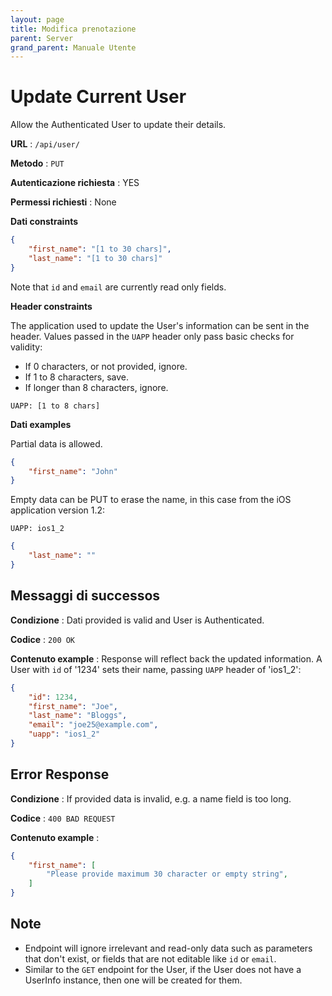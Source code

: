```yaml
---
layout: page
title: Modifica prenotazione
parent: Server
grand_parent: Manuale Utente
---
```

# Update Current User

Allow the Authenticated User to update their details.

**URL** : `/api/user/`

**Metodo** : `PUT`

**Autenticazione richiesta** : YES

**Permessi richiesti** : None

**Dati constraints**

```json
{
    "first_name": "[1 to 30 chars]",
    "last_name": "[1 to 30 chars]"
}
```

Note that `id` and `email` are currently read only fields.

**Header constraints**

The application used to update the User's information can be sent in the
header. Values passed in the `UAPP` header only pass basic checks for validity:

- If 0 characters, or not provided, ignore.
- If 1 to 8 characters, save.
- If longer than 8 characters, ignore.

```
UAPP: [1 to 8 chars]
```

**Dati examples**

Partial data is allowed.

```json
{
    "first_name": "John"
}
```

Empty data can be PUT to erase the name, in this case from the iOS application
version 1.2:

```
UAPP: ios1_2
```

```json
{
    "last_name": ""
}
```

## Messaggi di successos

**Condizione** : Dati provided is valid and User is Authenticated.

**Codice** : `200 OK`

**Contenuto example** : Response will reflect back the updated information. A
User with `id` of '1234' sets their name, passing `UAPP` header of 'ios1_2':

```json
{
    "id": 1234,
    "first_name": "Joe",
    "last_name": "Bloggs",
    "email": "joe25@example.com",
    "uapp": "ios1_2"
}
```

## Error Response

**Condizione** : If provided data is invalid, e.g. a name field is too long.

**Codice** : `400 BAD REQUEST`

**Contenuto example** :

```json
{
    "first_name": [
        "Please provide maximum 30 character or empty string",
    ]
}
```

## Note

* Endpoint will ignore irrelevant and read-only data such as parameters that
  don't exist, or fields that are not editable like `id` or `email`.
* Similar to the `GET` endpoint for the User, if the User does not have a
  UserInfo instance, then one will be created for them.
